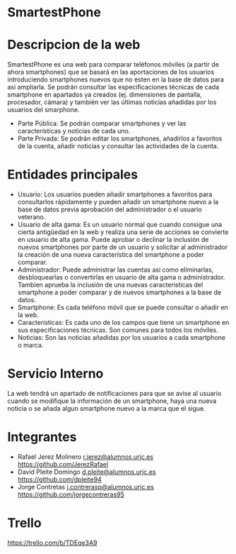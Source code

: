 # SmartestPhone
# Descripcion de la web
SmartestPhone es una web para comparar teléfonos móviles (a partir de ahora smartphones) que se basará en las aportaciones de los usuarios introduciendo smartphones nuevos que no esten en la base de datos para asi ampliarla. Se podrán consultar las especificaciones técnicas de cada smartphone en apartados ya creados (ej. dimensiones de pantalla, procesador, cámara) y también ver las últimas noticias añadidas por los usuarios del smarphone.
-  Parte Pública: Se podrán comparar smartphones y ver las características y noticias de cada uno.
-  Parte Privada: Se podrán editar los smartphones, añadirlos a favoritos de la cuenta, añadir noticias y consultar las actividades de la cuenta.
# Entidades principales
- Usuario: Los usuarios pueden añadir smartphones a favoritos para consultarlos rápidamente y pueden añadir un smartphone nuevo a la base de datos previa aprobación del administrador o el usuario veterano.
- Usuario de alta gama: Es un usuario normal que cuando consigue una cierta antigüedad en la web y realiza una serie de acciones se convierte en usuario de alta gama. Puede aprobar o declinar la inclusión de nuevos smartphones por parte de un usuario y solicitar al administrador la creación de una nueva característica del smartphone a poder comparar.
- Administrador: Puede administrar las cuentas asi como eliminarlas, desbloquearlas o convertirlas en usuario de alta gama o administrador. Tambien aprueba la inclusión de una nuevas caracteristicas del smartphone a poder comparar y de nuevos smartphones a la base de datos.
- Smartphone: Es cada teléfono móvil que se puede consultar o añadir en la web.
- Características: Es cada uno de los campos que tiene un smartphone en sus especificaciones técnicas. Son comunes para todos los móviles.
- Noticias: Son las noticias añadidas por los usuarios a cada smartphone o marca.
# Servicio Interno
La web tendrá un apartado de notificaciones para que se avise al usuario cuando se modifique la información de un smartphone, haya una nueva noticia o se añada algun smartphone nuevo a la marca que el sigue.
# Integrantes
- Rafael Jerez Molinero
  r.jerez@alumnos.urjc.es
  https://github.com/JerezRafael
- David Pleite Domingo
  d.pleite@alumnos.urjc.es
  https://github.com/dpleite94
- Jorge Contretas
  j.contrerasp@alumnos.urjc.es
  https://github.com/jorgecontreras95
# Trello
https://trello.com/b/TDEqe3A9
